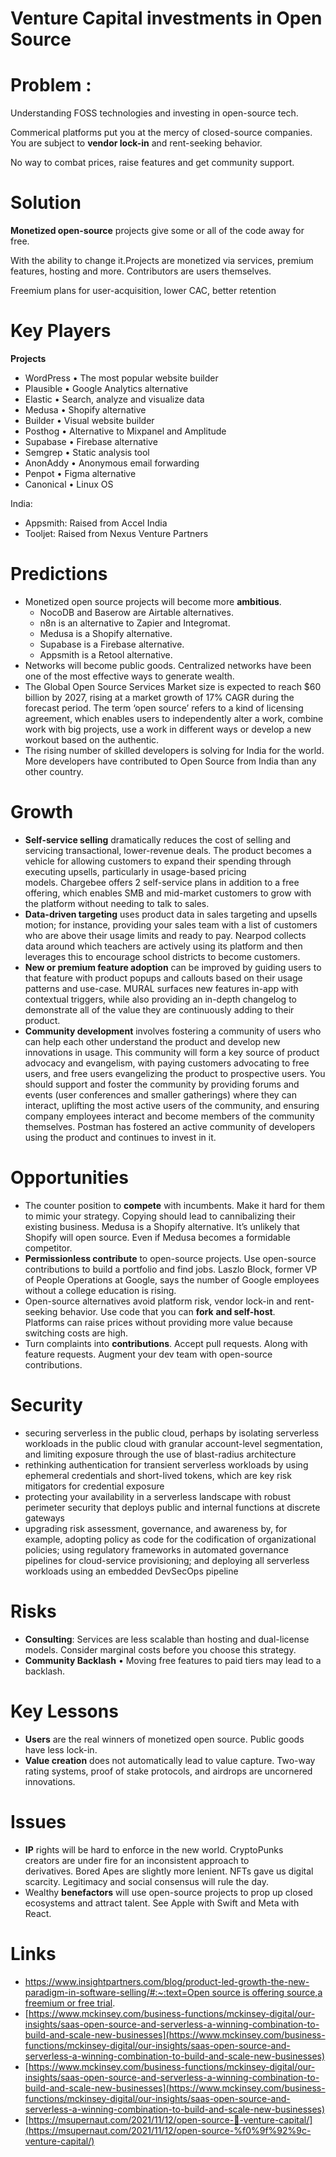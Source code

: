 # Venture Capital investments in Open Source

# **Problem :**

Understanding FOSS technologies and investing in open-source tech.

Commerical platforms put you at the mercy of closed-source companies. You are subject to **vendor lock-in** and rent-seeking behavior.

No way to combat prices, raise features and get community support.

# **Solution**

**Monetized open-source** projects give some or all of the code away for free.

With the ability to change it.Projects are monetized via services, premium features, hosting and more.
Contributors are users themselves.

Freemium plans for user-acquisition, lower CAC, better retention

# Key **Players**

**Projects**

- WordPress • The most popular website builder
- Plausible • Google Analytics alternative
- Elastic • Search, analyze and visualize data
- Medusa • Shopify alternative
- Builder • Visual website builder
- Posthog • Alternative to Mixpanel and Amplitude
- Supabase • Firebase alternative
- Semgrep • Static analysis tool
- AnonAddy • Anonymous email forwarding
- Penpot • Figma alternative
- Canonical • Linux OS

India:

- Appsmith: Raised from Accel India
- Tooljet: Raised from Nexus Venture Partners

# **Predictions**

- Monetized open source projects will become more **ambitious**.
    - NocoDB and Baserow are Airtable alternatives.
    - n8n is an alternative to Zapier and Integromat.
    - Medusa is a Shopify alternative.
    - Supabase is a Firebase alternative.
    - Appsmith is a Retool alternative.
- Networks will become public goods. Centralized networks have been one of the most effective ways to generate wealth.
- The Global Open Source Services Market size is expected to reach $60 billion by 2027, rising at a market growth of 17% CAGR during the forecast period. The term ‘open source’ refers to a kind of licensing agreement, which enables users to independently alter a work, combine work with big projects, use a work in different ways or develop a new workout based on the authentic.
- The rising number of skilled developers is solving for India for the world. More developers have contributed to Open Source from India than any other country.

# Growth

- **Self-service selling** dramatically reduces the cost of selling and servicing transactional, lower-revenue deals. The product becomes a vehicle for allowing customers to expand their spending through executing upsells, particularly in usage-based pricing models. Chargebee offers 2 self-service plans in addition to a free offering, which enables SMB and mid-market customers to grow with the platform without needing to talk to sales.
- **Data-driven targeting** uses product data in sales targeting and upsells motion; for instance, providing your sales team with a list of customers who are above their usage limits and ready to pay. Nearpod collects data around which teachers are actively using its platform and then leverages this to encourage school districts to become customers.
- **New or premium feature adoption** can be improved by guiding users to that feature with product popups and callouts based on their usage patterns and use-case. MURAL surfaces new features in-app with contextual triggers, while also providing an in-depth changelog to demonstrate all of the value they are continuously adding to their product.
- **Community development** involves fostering a community of users who can help each other understand the product and develop new innovations in usage. This community will form a key source of product advocacy and evangelism, with paying customers advocating to free users, and free users evangelizing the product to prospective users. You should support and foster the community by providing forums and events (user conferences and smaller gatherings) where they can interact, uplifting the most active users of the community, and ensuring company employees interact and become members of the community themselves. Postman has fostered an active community of developers using the product and continues to invest in it.

# **Opportunities**

- The counter position to **compete** with incumbents. Make it hard for them to mimic your strategy. Copying should lead to cannibalizing their existing business. Medusa is a Shopify alternative. It’s unlikely that Shopify will open source. Even if Medusa becomes a formidable competitor.
- **Permissionless contribute** to open-source projects. Use open-source contributions to build a portfolio and find jobs. Laszlo Block, former VP of People Operations at Google, says the number of Google employees without a college education is rising.
- Open-source alternatives avoid platform risk, vendor lock-in and rent-seeking behavior. Use code that you can **fork** **and self-host**. Platforms can raise prices without providing more value because switching costs are high.
- Turn complaints into **contributions**. Accept pull requests. Along with feature requests. Augment your dev team with open-source contributions.

# Security

- securing serverless in the public cloud, perhaps by isolating serverless workloads in the public cloud with granular account-level segmentation, and limiting exposure through the use of blast-radius architecture
- rethinking authentication for transient serverless workloads by using ephemeral credentials and short-lived tokens, which are key risk mitigators for credential exposure
- protecting your availability in a serverless landscape with robust perimeter security that deploys public and internal functions at discrete gateways
- upgrading risk assessment, governance, and awareness by, for example, adopting policy as code for the codification of organizational policies; using regulatory frameworks in automated governance pipelines for cloud-service provisioning; and deploying all serverless workloads using an embedded DevSecOps pipeline

# **Risks**

- **Consulting**: Services are less scalable than hosting and dual-license models. Consider marginal costs before you choose this strategy.
- **Community Backlash** • Moving free features to paid tiers may lead to a backlash.

# **Key Lessons**

- **Users** are the real winners of monetized open source. Public goods have less lock-in.
- **Value creation** does not automatically lead to value capture. Two-way rating systems, proof of stake protocols, and airdrops are uncornered innovations.

# Issues

- **IP** rights will be hard to enforce in the new world. CryptoPunks creators are under fire for an inconsistent approach to derivatives. Bored Apes are slightly more lenient. NFTs gave us digital scarcity. Legitimacy and social consensus will rule the day.
- Wealthy **benefactors** will use open-source projects to prop up closed ecosystems and attract talent. See Apple with Swift and Meta with React.

# **Links**

- [https://www.insightpartners.com/blog/product-led-growth-the-new-paradigm-in-software-selling/#:~:text=Open source is offering source,a freemium or free trial](https://www.insightpartners.com/blog/product-led-growth-the-new-paradigm-in-software-selling/#:~:text=Open%20source%20is%20offering%20source,a%20freemium%20or%20free%20trial).
- [https://www.mckinsey.com/business-functions/mckinsey-digital/our-insights/saas-open-source-and-serverless-a-winning-combination-to-build-and-scale-new-businesses](https://www.mckinsey.com/business-functions/mckinsey-digital/our-insights/saas-open-source-and-serverless-a-winning-combination-to-build-and-scale-new-businesses)
- [https://www.mckinsey.com/business-functions/mckinsey-digital/our-insights/saas-open-source-and-serverless-a-winning-combination-to-build-and-scale-new-businesses](https://www.mckinsey.com/business-functions/mckinsey-digital/our-insights/saas-open-source-and-serverless-a-winning-combination-to-build-and-scale-new-businesses)
- [https://msupernaut.com/2021/11/12/open-source-💜-venture-capital/](https://msupernaut.com/2021/11/12/open-source-%f0%9f%92%9c-venture-capital/)
